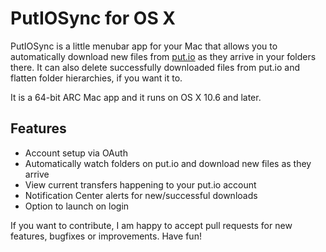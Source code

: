 # PutIOSync for OS X

PutIOSync is a little menubar app for your Mac that allows you to automatically download new files from [put.io](http://put.io) as they arrive in your folders there.
It can also delete successfully downloaded files from put.io and flatten folder hierarchies, if you want it to. 

It is a 64-bit ARC Mac app and it runs on OS X 10.6 and later.

## Features
- Account setup via OAuth
- Automatically watch folders on put.io and download new files as they arrive
- View current transfers happening to your put.io account
- Notification Center alerts for new/successful downloads
- Option to launch on login

If you want to contribute, I am happy to accept pull requests for new features, bugfixes or improvements. Have fun!